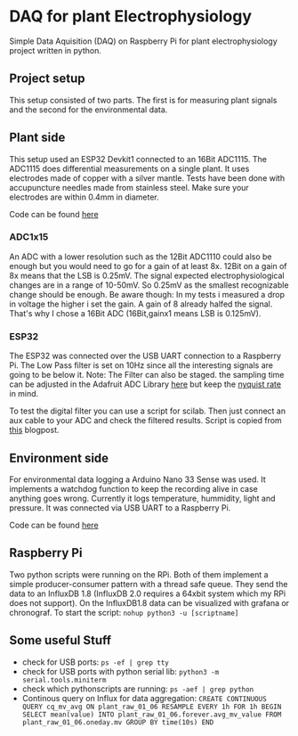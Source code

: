 # DAQ for plant Electrophysiology
Simple Data Aquisition (DAQ) on Raspberry Pi for plant electrophysiology project written in python.

## Project setup
This setup consisted of two parts. The first is for measuring plant signals and the second for the environmental data.

## Plant side
This setup used an ESP32 Devkit1 connected to an 16Bit ADC1115. The ADC1115 does differential measurements on a single plant. It uses electrodes made of copper with a silver mantle. Tests have been done with accupuncture needles made from stainless steel. Make sure your electrodes are within 0.4mm in diameter.

Code can be found [here](https://github.com/SteinerPascal/plant-logger)

### ADC1x15
An ADC with a lower resolution such as the 12Bit ADC1110 could also be enough but you would need to go for a gain of at least 8x. 12Bit on a gain of 8x means that the LSB is 0.25mV. The signal expected electrophysiological changes are in a range of 10-50mV. So 0.25mV as the smallest recognizable change should be enough. Be aware though: In my tests i measured a drop in voltage the higher i set the gain. A gain of 8 already halfed the signal. That's why I chose a 16Bit ADC (16Bit,gainx1 means LSB is 0.125mV).

### ESP32
The ESP32 was connected over the USB UART connection to a Raspberry Pi. The Low Pass filter is set on 10Hz since all the interesting signals are going to be below it. Note: The Filter can also be staged. the sampling time can be adjusted in the Adafruit ADC Library [here](https://github.com/adafruit/Adafruit_ADS1X15/blob/master/Adafruit_ADS1X15.cpp#L52) but keep the [nyquist rate](https://en.wikipedia.org/wiki/Nyquist_rate) in mind.

To test the digital filter you can use a script for scilab. Then just connect an aux cable to your ADC and check the filtered results. Script is copied from [this](https://www.allaboutcircuits.com/technical-articles/how-to-use-your-computer-as-an-arbitrary-waveform-generator/) blogpost.

## Environment side
For environmental data logging a Arduino Nano 33 Sense was used. It implements a watchdog function to keep the recording alive in case anything goes wrong. Currently it logs temperature, hummidity, light and pressure. It was connected via USB UART to a Raspberry Pi.

Code can be found [here](https://github.com/SteinerPascal/environment-logger)

## Raspberry Pi
Two python scripts were running on the RPi. Both of them implement a simple producer-consumer pattern with a thread safe queue. They send the data to an InfluxDB 1.8 (InfluxDB 2.0 requires a 64xbit system which my RPi does not support). On the InfluxDB1.8 data can be visualized with grafana or chronograf. 
To start the script: ```nohup python3 -u [scriptname]```


## Some useful Stuff
- check for USB ports: `ps -ef | grep tty`
- check for USB ports with python serial lib: `python3 -m serial.tools.miniterm`
- check which pythonscripts are running: `ps -aef | grep python`
- Continous query on Influx for data aggregation: `CREATE CONTINUOUS QUERY cq_mv_avg ON plant_raw_01_06 RESAMPLE EVERY 1h FOR 1h BEGIN SELECT mean(value) INTO plant_raw_01_06.forever.avg_mv_value FROM plant_raw_01_06.oneday.mv GROUP BY time(10s) END`
